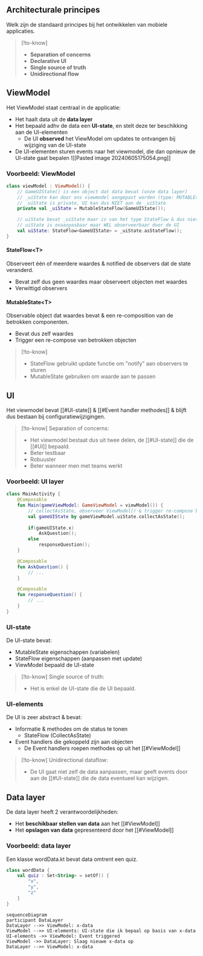 ## Architecturale principes
Welk zijn de standaard principes bij het ontwikkelen van mobiele applicaties.
>[!to-know]
>- **Separation of concerns**
>- **Declarative UI**
>- **Single source of truth**
>- **Unidirectional flow**
## ViewModel
Het ViewModel staat centraal in de applicatie:
- Het haalt data uit de **data layer**
- Het bepaald adhv de data een **UI-state**, en stelt deze ter beschikking aan de UI-elementen
	- De UI **observed** het ViewModel om updates te ontvangen bij wijziging van de UI-state
- De UI-elementen sturen events naar het viewmodel, die dan opnieuw de UI-state gaat bepalen
![[Pasted image 20240605175054.png]]
### Voorbeeld: ViewModel
```kotlin
class viewModel : ViewModel() {
	// GameUIState() is een object dat data bevat (onze data layer)
	// _uiState kan door ons viewmodel aangepast worden (type: MUTABLEstateflow)
	// _uiState is private, UI kan dus NIET aan de _uiState
	private val _uiState = MutableStateFlow(GameUIState());

	// uiState bevat _uiState maar is van het type StateFlow & dus niet MUTABLEstateflow
	// uiState is onaanpasbaar maar WEL observeerbaar door de UI
	val uiState: StateFlow<GameUIState> = _uiState.asStateFlow();
}
```
#### StateFlow\<T>
Observeert één of meerdere waardes & notified de observers dat de state veranderd.
- Bevat zelf dus geen waardes maar observeert objecten met waardes
- Verwittigd observers
#### MutableState\<T>
Observable object dat waardes bevat & een re-composition van de betrokken componenten.
- Bevat dus zelf waardes
- Trigger een re-compose van betrokken objecten

>[!to-know]
>- StateFlow gebruikt update functie om "notify" aan observers te sturen
>- MutableState gebruiken om waarde aan te passen
## UI
Het viewmodel bevat [[#UI-state]] & [[#Event handler methodes]] & blijft dus bestaan bij configuratiewijzigingen.

>[!to-know]
>Separation of concerns:
>- Het viewmodel bestaat dus uit twee delen, de [[#UI-state]] die de [[#UI]] bepaald.
>- Beter testbaar
>- Robuuster
>- Beter wanneer men met teams werkt
### Voorbeeld: UI layer
```kotlin
class MainActivity {
	@Composable
	fun Main(gameViewModel: GameViewModel = viewModel()) {
		// collectAsState, observeer ViewModel() & trigger re-compose bij update
		val gameUIState by gameViewModel.uiState.collectAsState();
		
		if(gameUIState.x)
			AskQuestion();
		else
			responseQuestion();
	}

	@Composable
	fun AskQuestion() {
		// ...
	}

	@Composable
	fun responseQuestion() {
		// ...
	}
}
```
### UI-state
De UI-state bevat:
- MutableState eigenschappen (variabelen)
- StateFlow eigenschappen (aanpassen met update)
- ViewModel bepaald de UI-state

>[!to-know]
>Single source of truth:
>- Het is enkel de UI-state die de UI bepaald.
### UI-elements
De UI is zeer abstract & bevat:
- Informatie & methodes om de status te tonen
	- StateFlow (CollectAsState)
- Event handlers die gekoppeld zijn aan objecten
	- De Event handlers roepen methodes op uit het [[#ViewModel]]

>[!to-know]
>Unidirectional dataflow:
>- De UI gaat niet zelf de data aanpassen, maar geeft events door aan de [[#UI-state]] die de data eventueel kan wijzigen.
## Data layer
De data layer heeft 2 verantwoordelijkheden:
- Het **beschikbaar stellen van data** aan het [[#ViewModel]]
- Het **opslagen van data** gepresenteerd door het [[#ViewModel]]
### Voorbeeld: data layer
Een klasse wordData.kt bevat data omtrent een quiz.
```kotlin
class wordData {
	val quiz : Set<String> = setOf() {
		"x",
		"y",
		"z"
	}
}
```

```mermaid
sequenceDiagram
participant DataLayer
DataLayer -->> ViewModel: x-data
ViewModel -->> UI-elements: UI-state die ik bepaal op basis van x-data
UI-elements ->> ViewModel: Event triggered
ViewModel ->> DataLayer: Slaag nieuwe x-data op
DataLayer -->> ViewModel: x-data
```
